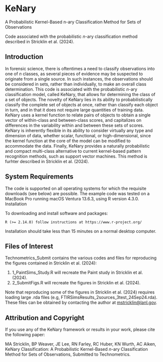 # KeNary
A Probabilistic Kernel-Based n-ary Classification Method for Sets of Observations

Code associated with the probabilistic $n$-ary classification method described in Stricklin et al. (2024).

## Introduction

In forensic science, there is oftentimes a need to classify observations into one of $n$ classes, as several pieces of evidence may be suspected to originate from a single source. In such instances, the observations should be considered in sets, rather than individually, to make an overall class determination. This code is associated with the probabilistic $n$-ary classification model, called KeNary, that allows for determining the class of a set of objects. The novelty of KeNary lies in its ability to probabilistically classify the complete set of objects at once, rather than classify each object in turn, and in that it does not require large quantities of training data. KeNary uses a kernel function to relate pairs of objects to obtain a single vector of within-class and between-class scores, and capitalizes on differences in the variability within and between these sets of scores. KeNary is inherently flexible in its ability to consider virtually any type and dimension of data, whether scalar, functional, or high-dimensional, since the kernel function at the core of the model can be modified to accommodate the data. Finally, KeNary provides a naturally probabilistic and compact multi-class alternative to current kernel-based pattern recognition methods, such as support vector machines. This method is furhter described in Stricklin et al. (2024). 

## System Requirements

The code is supported on all operating systems for which the requisite downloads (see below) are possible. The example code was tested on a MacBook Pro running macOS Ventura 13.6.3, using R version 4.3.0.
Installation

To downloading and install software and packages:

    R (>= 2.14.0) follow instructions at https://www.r-project.org/

Installation should take less than 15 minutes on a normal desktop computer.

## Files of Interest 

Technometrics_Submit contains the various codes and files for reproducing the figures contained in Stricklin et al. (2024):

1. 1_PaintSims_Study.R will recreate the Paint study in Stricklin et al. (2024).
2. 2_SubmitFigs.R will recreate the figures in Stricklin et al. (2024).

Note that reproducing some of the figures in Stricklin et al. (2024) requires loading large .rda files (e.g, FTIRSimsResults_2sources_3test_24Sep24.rda). These files can be obtained by contacting the author at mstricklin@lanl.gov. 

## Attribution and Copyright

If you use any of the KeNary framework or results in your work, please cite the following paper:

MA Stricklin, BP Weaver, JE Lee, RN Farley, RC Huber, KN Wurth, AC Aiken, KeNary Classification: A Probabilistic Kernel-Based $n$-ary Classification Method for Sets of Observations, Submitted to Technometrics.

